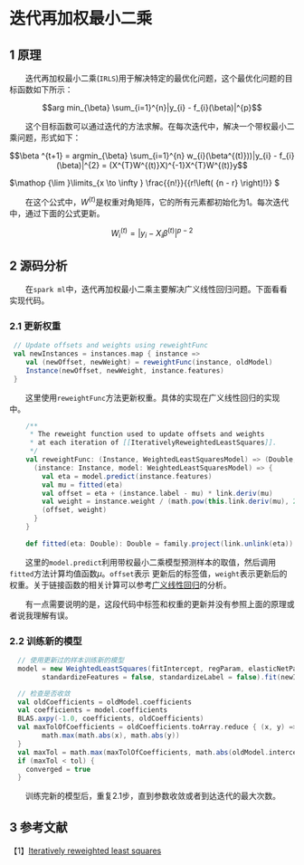 # 迭代再加权最小二乘

## 1 原理

&emsp;&emsp;迭代再加权最小二乘(`IRLS`)用于解决特定的最优化问题，这个最优化问题的目标函数如下所示：

$$arg min_{\beta} \sum_{i=1}^{n}|y_{i} - f_{i}(\beta)|^{p}$$

&emsp;&emsp;这个目标函数可以通过迭代的方法求解。在每次迭代中，解决一个带权最小二乘问题，形式如下：

$$\beta ^{t+1} = argmin_{\beta} \sum_{i=1}^{n} w_{i}(\beta^{(t)}))|y_{i} - f_{i}(\beta)|^{2} = (X^{T}W^{(t)}X)^{-1}X^{T}W^{(t)}y$$

$\mathop {\lim }\limits_{x \to \infty } \frac{{n!}}{{r!\left( {n - r} \right)!}} $

&emsp;&emsp;在这个公式中，$W^{(t)}$是权重对角矩阵，它的所有元素都初始化为1。每次迭代中，通过下面的公式更新。

$$W_{i}^{(t)} = |y_{i} - X_{i}\beta^{(t)}|^{p-2}$$

## 2 源码分析

&emsp;&emsp;在`spark ml`中，迭代再加权最小二乘主要解决广义线性回归问题。下面看看实现代码。

### 2.1 更新权重

```scala
 // Update offsets and weights using reweightFunc
 val newInstances = instances.map { instance =>
    val (newOffset, newWeight) = reweightFunc(instance, oldModel)
    Instance(newOffset, newWeight, instance.features)
 }
```
&emsp;&emsp;这里使用`reweightFunc`方法更新权重。具体的实现在广义线性回归的实现中。

```scala
    /**
     * The reweight function used to update offsets and weights
     * at each iteration of [[IterativelyReweightedLeastSquares]].
     */
    val reweightFunc: (Instance, WeightedLeastSquaresModel) => (Double, Double) = {
      (instance: Instance, model: WeightedLeastSquaresModel) => {
        val eta = model.predict(instance.features)
        val mu = fitted(eta)
        val offset = eta + (instance.label - mu) * link.deriv(mu)
        val weight = instance.weight / (math.pow(this.link.deriv(mu), 2.0) * family.variance(mu))
        (offset, weight)
      }
    }
    
    def fitted(eta: Double): Double = family.project(link.unlink(eta))
```
&emsp;&emsp;这里的`model.predict`利用带权最小二乘模型预测样本的取值，然后调用`fitted`方法计算均值函数$\mu$。`offset`表示
更新后的标签值，`weight`表示更新后的权重。关于链接函数的相关计算可以参考[广义线性回归](../分类和回归/线性模型/广义线性回归/glr.md)的分析。

&emsp;&emsp;有一点需要说明的是，这段代码中标签和权重的更新并没有参照上面的原理或者说我理解有误。

### 2.2 训练新的模型

```scala
  // 使用更新过的样本训练新的模型 
  model = new WeightedLeastSquares(fitIntercept, regParam, elasticNetParam = 0.0,
        standardizeFeatures = false, standardizeLabel = false).fit(newInstances)

  // 检查是否收敛
  val oldCoefficients = oldModel.coefficients
  val coefficients = model.coefficients
  BLAS.axpy(-1.0, coefficients, oldCoefficients)
  val maxTolOfCoefficients = oldCoefficients.toArray.reduce { (x, y) =>
        math.max(math.abs(x), math.abs(y))
  }
  val maxTol = math.max(maxTolOfCoefficients, math.abs(oldModel.intercept - model.intercept))
  if (maxTol < tol) {
    converged = true
  }
```
&emsp;&emsp;训练完新的模型后，重复2.1步，直到参数收敛或者到达迭代的最大次数。

## 3 参考文献

【1】[Iteratively reweighted least squares](https://en.wikipedia.org/wiki/Iteratively_reweighted_least_squares)
